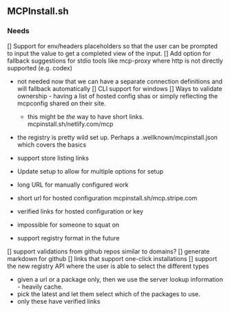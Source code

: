 
## MCPInstall.sh


### Needs
[] Support for env/headers placeholders so that the user can be prompted to input the value to get a completed view of the input.
[] Add option for fallback suggestions for stdio tools like mcp-proxy where http is not directly supported (e.g. codex)
  - not needed now that we can have a separate connection definitions and will fallback automatically
[] CLI support for windows
[] Ways to validate ownership - having a list of hosted config shas or simply reflecting the mcpconfig shared on their site.
    - this might be _the_ way to have short links. mcpinstall.sh/netlify.com/mcp
  - the registry is pretty wild set up. Perhaps a .wellknown/mcpinstall.json which covers the basics  

  - support store listing links


  - Update setup to allow for multiple options for setup


- long URL for manually configured work
- short url for hosted configuration mcpinstall.sh/mcp.stripe.com
- verified links for hosted configuration or key
- impossible for someone to squat on
- support registry format in the future


[] support validations from github repos similar to domains?
[] generate markdown for github
[] links that support one-click installations
[] support the new registry API where the user is able to select the different types
  - given a url or a package only, then we use the server lookup information - heavily cache.
  - pick the latest and let them select which of the packages to use.
  - only these have verified links